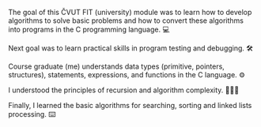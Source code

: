 The goal of this ČVUT FIT (university) module was to learn how to develop algorithms to solve basic problems and how to convert these 
algorithms into programs in the C programming language. 💻

Next goal was to learn practical skills in program testing and debugging. 🛠

Course graduate (me) understands data types (primitive, pointers, structures), statements, expressions, 
and functions in the C language. ⚙️

I understood the principles of recursion and algorithm complexity. 👨🏽‍💻

Finally, I learned the basic algorithms for searching, sorting and linked lists processing. ⌨️
